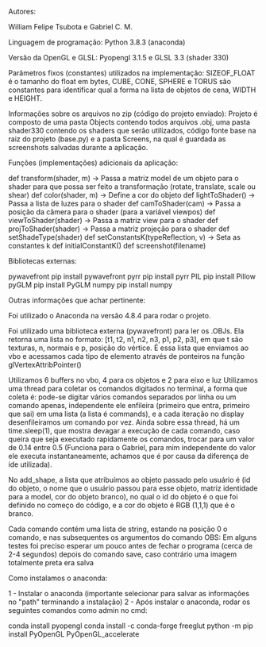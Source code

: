 Autores: 

William Felipe Tsubota e Gabriel C. M.

Linguagem de programação: Python 3.8.3 (anaconda)

Versão da OpenGL e GLSL: Pyopengl 3.1.5 e GLSL 3.3 (shader 330)

Parâmetros fixos (constantes) utilizados na implementação: SIZEOF_FLOAT é o
tamanho do float em bytes, CUBE, CONE, SPHERE e TORUS são constantes para
identificar qual a forma na lista de objetos de cena, WIDTH e HEIGHT.

Informações sobre os arquivos no zip (código do projeto enviado): Projeto é composto
de uma pasta Objects contendo todos arquivos .obj, uma pasta shader330 contendo os
shaders que serão utilizados, código fonte base na raiz do projeto (base.py) e a pasta
Screens, na qual é guardada as screenshots salvadas durante a aplicação.

Funções (implementações) adicionais da aplicação:

def transform(shader, m) -> Passa a matriz model de um objeto para o shader para que
possa ser feito a transformação (rotate, translate, scale ou shear)
def color(shader, m) -> Define a cor do objeto
def lightToShader() -> Passa a lista de luzes para o shader
def camToShader(cam) -> Passa a posição da câmera para o shader (para a variável
viewpos)
def viewToShader(shader) -> Passa a matriz view para o shader
def projToShader(shader) -> Passa a matriz projeção para o shader
def setShadeType(shader)
def setConstantsK(typeReflection, v) -> Seta as constantes k
def initialConstantK()
def screenshot(filename)

Bibliotecas externas:

pywavefront pip install pywavefront
pyrr pip install pyrr
PIL pip install Pillow
pyGLM pip install PyGLM
numpy pip install numpy

Outras informações que achar pertinente:

Foi utilizado o Anaconda na versão 4.8.4 para rodar o projeto.

Foi utilizado uma biblioteca externa (pywavefront) para ler os .OBJs. Ela retorna uma lista
no formato: [t1, t2, n1, n2, n3, p1, p2, p3], em que t são texturas, n, normais e p, posição do
vértice. É essa lista que enviamos ao vbo e acessamos cada tipo de elemento através de
ponteiros na função glVertexAttribPointer()

Utilizamos 6 buffers no vbo, 4 para os objetos e 2 para eixo e luz
Utilizamos uma thread para coletar os comandos digitados no terminal, a forma que coleta
é: pode-se digitar vários comandos separados por linha ou um comando apenas,
independente ele enfileira (primeiro que entra, primeiro que sai) em uma lista (a lista é
commands), e a cada iteração no display desenfileiramos um comando por vez. Ainda sobre
essa thread, há um time.sleep(1), que mostra devagar a execução de cada comando, caso
queira que seja executado rapidamente os comandos, trocar para um valor de 0.14 entre
0.5 (Funciona para o Gabriel, para mim independente do valor ele executa
instantaneamente, achamos que é por causa da diferença de ide utilizada).

No add_shape, a lista que atribuímos ao objeto passado pelo usuário é (id do objeto, o
nome que o usuário passou para esse objeto, matriz identidade para a model, cor do objeto
branco), no qual o id do objeto é o que foi definido no começo do código, e a cor do objeto é
RGB (1,1,1) que é o branco.

Cada comando contém uma lista de string, estando na posição 0 o comando, e nas
subsequentes os argumentos do comando
OBS: Em alguns testes foi preciso esperar um pouco antes de fechar o programa (cerca de
2-4 segundos) depois do comando save, caso contrário uma imagem totalmente preta era
salva

Como instalamos o anaconda:

1 - Instalar o anaconda (importante selecionar para salvar as informações no "path"
terminando a instalação)
2 - Após instalar o anaconda, rodar os seguintes comandos como admin no cmd:

conda install pyopengl
conda install -c conda-forge freeglut
python -m pip install PyOpenGL PyOpenGL_accelerate
